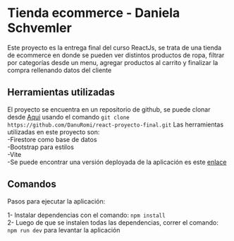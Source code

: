 # Tienda ecommerce - Daniela Schvemler

Este proyecto es la entrega final del curso ReactJs, se trata de una tienda de ecommerce en donde se pueden ver distintos productos de ropa, filtrar por categorías desde un menu, agregar productos al carrito y finalizar la compra rellenando datos del cliente

## Herramientas utilizadas

El proyecto se encuentra en un repositorio de github, se puede clonar desde [Aqui](https://github.com/DanuRomi/react-proyecto-final) usando el comando `git clone https://github.com/DanuRomi/react-proyecto-final.git`
Las herramientas utilizadas en este proyecto son:  
-Firestore como base de datos  
-Bootstrap para estilos  
-Vite  
-Se puede encontrar una versión deployada de la aplicación es este [enlace](https://react-proyecto-final-daniela.vercel.app/)

## Comandos 

Pasos para ejecutar la aplicación: 

1- Instalar dependencias con el comando: `npm install`  
2- Luego de que se instalen todas las dependencias, correr el comando: `npm run dev` para levantar la aplicación


